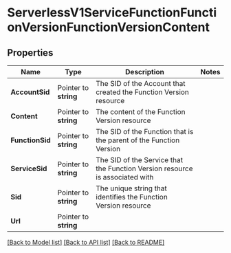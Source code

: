 # ServerlessV1ServiceFunctionFunctionVersionFunctionVersionContent

## Properties
Name | Type | Description | Notes
------------ | ------------- | ------------- | -------------
**AccountSid** | Pointer to **string** | The SID of the Account that created the Function Version resource |
**Content** | Pointer to **string** | The content of the Function Version resource |
**FunctionSid** | Pointer to **string** | The SID of the Function that is the parent of the Function Version |
**ServiceSid** | Pointer to **string** | The SID of the Service that the Function Version resource is associated with |
**Sid** | Pointer to **string** | The unique string that identifies the Function Version resource |
**Url** | Pointer to **string** |  |

[[Back to Model list]](../README.md#documentation-for-models) [[Back to API list]](../README.md#documentation-for-api-endpoints) [[Back to README]](../README.md)


